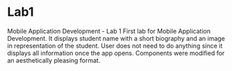 # Lab1
 Mobile Application Development - Lab 1
First lab for Mobile Application Development. It displays student name with a short biography and an image in representation of the student. User does not need to do anything since it displays all information once the app opens. Components were modified for an aesthetically pleasing format.
